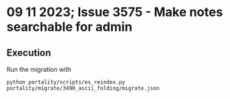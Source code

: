 # 09 11 2023; Issue 3575 - Make notes searchable for admin 

## Execution

Run the migration with

    python portality/scripts/es_reindex.py portality/migrate/3490_ascii_folding/migrate.json